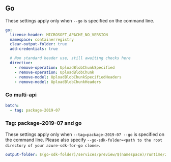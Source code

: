 ## Go

These settings apply only when `--go` is specified on the command line.

``` yaml $(go)
go:
  license-header: MICROSOFT_APACHE_NO_VERSION
  namespace: containerregistry
  clear-output-folder: true
  add-credentials: true

  # Non standard header use, still awaiting checks here
  directive:
    - remove-operation: UploadBlobChunkSpecified
    - remove-operation: UploadBlobChunk
    - remove-model: UploadBlobChunkSpecifiedHeaders
    - remove-model: UploadBlobChunkHeaders
```

### Go multi-api

``` yaml $(go) && $(multiapi)
batch:
  - tag: package-2019-07
```

### Tag: package-2019-07 and go

These settings apply only when `--tag=package-2019-07 --go` is specified on the command line.
Please also specify `--go-sdk-folder=<path to the root directory of your azure-sdk-for-go clone>`.

``` yaml $(tag) == 'package-2019-07' && $(go)
output-folder: $(go-sdk-folder)/services/preview/$(namespace)/runtime/2019-07/$(namespace)
```
